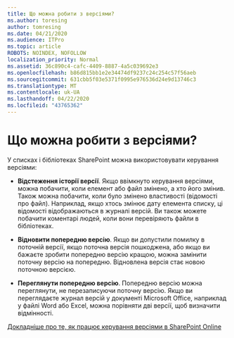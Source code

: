 ```yaml
---
title: Що можна робити з версіями?
ms.author: toresing
author: tomresing
ms.date: 04/21/2020
ms.audience: ITPro
ms.topic: article
ROBOTS: NOINDEX, NOFOLLOW
localization_priority: Normal
ms.assetid: 36c890c4-cafc-4409-8887-4a5c039692e3
ms.openlocfilehash: b86d815bb1e2e34474df9237c24c254c57f56aeb
ms.sourcegitcommit: 631cbb5f03e5371f0995e976536d24e9d13746c3
ms.translationtype: MT
ms.contentlocale: uk-UA
ms.lasthandoff: 04/22/2020
ms.locfileid: "43765362"
---
```

# <a name="what-can-i-do-with-versioning"></a>Що можна робити з версіями?

У списках і бібліотеках SharePoint можна використовувати керування версіями:
  
- **Відстеження історії версії**. Якщо ввімкнуто керування версіями, можна побачити, коли елемент або файл змінено, а хто його змінив. Також можна побачити, коли було змінено властивості (відомості про файл). Наприклад, якщо хтось змінює дату елемента списку, ці відомості відображаються в журналі версій. Ви також можете побачити коментарі людей, коли вони перевіряють файли в бібліотеках. 
    
- **Відновити попередню версію**. Якщо ви допустили помилку в поточній версії, якщо поточна версія пошкоджена, або якщо ви бажаєте зробити попередню версію кращою, можна замінити поточну версію на попередню. Відновлена версія стає новою поточною версією. 
    
- **Переглянути попередню версію**. Попередню версію можна переглянути, не перезаписуючи поточну версію. Якщо ви переглядаєте журнал версій у документі Microsoft Office, наприклад у файлі Word або Excel, можна порівняти дві версії, щоб визначити відмінності. 
    
[Докладніше про те, як працює керування версіями в SharePoint Online](https://go.microsoft.com/fwlink/?linkid=875710)
  

